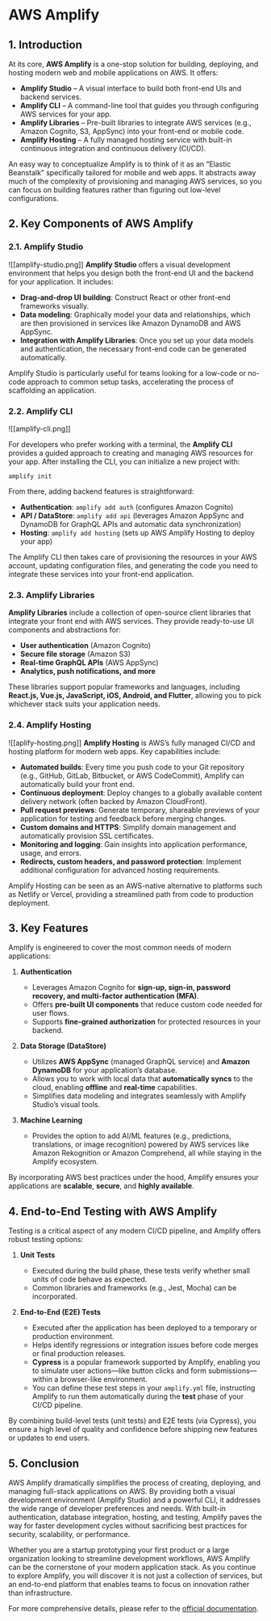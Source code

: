 # AWS Amplify
## 1. Introduction

At its core, **AWS Amplify** is a one-stop solution for building, deploying, and hosting modern web and mobile applications on AWS. It offers:

- **Amplify Studio** – A visual interface to build both front-end UIs and backend services.
- **Amplify CLI** – A command-line tool that guides you through configuring AWS services for your app.
- **Amplify Libraries** – Pre-built libraries to integrate AWS services (e.g., Amazon Cognito, S3, AppSync) into your front-end or mobile code.
- **Amplify Hosting** – A fully managed hosting service with built-in continuous integration and continuous delivery (CI/CD).

An easy way to conceptualize Amplify is to think of it as an “Elastic Beanstalk” specifically tailored for mobile and web apps. It abstracts away much of the complexity of provisioning and managing AWS services, so you can focus on building features rather than figuring out low-level configurations.

## 2. Key Components of AWS Amplify

### 2.1. Amplify Studio

![[amplify-studio.png]]
**Amplify Studio** offers a visual development environment that helps you design both the front-end UI and the backend for your application. It includes:

- **Drag-and-drop UI building**: Construct React or other front-end frameworks visually.
- **Data modeling**: Graphically model your data and relationships, which are then provisioned in services like Amazon DynamoDB and AWS AppSync.
- **Integration with Amplify Libraries**: Once you set up your data models and authentication, the necessary front-end code can be generated automatically.

Amplify Studio is particularly useful for teams looking for a low-code or no-code approach to common setup tasks, accelerating the process of scaffolding an application.

### 2.2. Amplify CLI

![[amplify-cli.png]]

For developers who prefer working with a terminal, the **Amplify CLI** provides a guided approach to creating and managing AWS resources for your app. After installing the CLI, you can initialize a new project with:

```
amplify init
```

From there, adding backend features is straightforward:

- **Authentication**: `amplify add auth` (configures Amazon Cognito)
- **API / DataStore**: `amplify add api` (leverages Amazon AppSync and DynamoDB for GraphQL APIs and automatic data synchronization)
- **Hosting**: `amplify add hosting` (sets up AWS Amplify Hosting to deploy your app)

The Amplify CLI then takes care of provisioning the resources in your AWS account, updating configuration files, and generating the code you need to integrate these services into your front-end application.

### 2.3. Amplify Libraries

**Amplify Libraries** include a collection of open-source client libraries that integrate your front end with AWS services. They provide ready-to-use UI components and abstractions for:

- **User authentication** (Amazon Cognito)
- **Secure file storage** (Amazon S3)
- **Real-time GraphQL APIs** (AWS AppSync)
- **Analytics, push notifications, and more**

These libraries support popular frameworks and languages, including **React.js, Vue.js, JavaScript, iOS, Android, and Flutter**, allowing you to pick whichever stack suits your application needs.

### 2.4. Amplify Hosting

![[aplify-hosting.png]]
**Amplify Hosting** is AWS’s fully managed CI/CD and hosting platform for modern web apps. Key capabilities include:

- **Automated builds**: Every time you push code to your Git repository (e.g., GitHub, GitLab, Bitbucket, or AWS CodeCommit), Amplify can automatically build your front end.
- **Continuous deployment**: Deploy changes to a globally available content delivery network (often backed by Amazon CloudFront).
- **Pull request previews**: Generate temporary, shareable previews of your application for testing and feedback before merging changes.
- **Custom domains and HTTPS**: Simplify domain management and automatically provision SSL certificates.
- **Monitoring and logging**: Gain insights into application performance, usage, and errors.
- **Redirects, custom headers, and password protection**: Implement additional configuration for advanced hosting requirements.

Amplify Hosting can be seen as an AWS-native alternative to platforms such as Netlify or Vercel, providing a streamlined path from code to production deployment.

## 3. Key Features

Amplify is engineered to cover the most common needs of modern applications:

1. **Authentication**
    - Leverages Amazon Cognito for **sign-up, sign-in, password recovery, and multi-factor authentication (MFA)**.
    - Offers **pre-built UI components** that reduce custom code needed for user flows.
    - Supports **fine-grained authorization** for protected resources in your backend.

2. **Data Storage (DataStore)**    
    - Utilizes **AWS AppSync** (managed GraphQL service) and **Amazon DynamoDB** for your application’s database.
    - Allows you to work with local data that **automatically syncs** to the cloud, enabling **offline** and **real-time** capabilities.
    - Simplifies data modeling and integrates seamlessly with Amplify Studio’s visual tools.

3. **Machine Learning**    
    - Provides the option to add AI/ML features (e.g., predictions, translations, or image recognition) powered by AWS services like Amazon Rekognition or Amazon Comprehend, all while staying in the Amplify ecosystem.

By incorporating AWS best practices under the hood, Amplify ensures your applications are **scalable**, **secure**, and **highly available**.

## 4. End-to-End Testing with AWS Amplify

Testing is a critical aspect of any modern CI/CD pipeline, and Amplify offers robust testing options:

1. **Unit Tests**
    - Executed during the build phase, these tests verify whether small units of code behave as expected.
    - Common libraries and frameworks (e.g., Jest, Mocha) can be incorporated.

2. **End-to-End (E2E) Tests**
    - Executed after the application has been deployed to a temporary or production environment.
    - Helps identify regressions or integration issues before code merges or final production releases.
    - **Cypress** is a popular framework supported by Amplify, enabling you to simulate user actions—like button clicks and form submissions—within a browser-like environment.
    - You can define these test steps in your `amplify.yml` file, instructing Amplify to run them automatically during the **test** phase of your CI/CD pipeline.

By combining build-level tests (unit tests) and E2E tests (via Cypress), you ensure a high level of quality and confidence before shipping new features or updates to end users.

## 5. Conclusion

AWS Amplify dramatically simplifies the process of creating, deploying, and managing full-stack applications on AWS. By providing both a visual development environment (Amplify Studio) and a powerful CLI, it addresses the wide range of developer preferences and needs. With built-in authentication, database integration, hosting, and testing, Amplify paves the way for faster development cycles without sacrificing best practices for security, scalability, or performance.

Whether you are a startup prototyping your first product or a large organization looking to streamline development workflows, AWS Amplify can be the cornerstone of your modern application stack. As you continue to explore Amplify, you will discover it is not just a collection of services, but an end-to-end platform that enables teams to focus on innovation rather than infrastructure.

For more comprehensive details, please refer to the [official documentation](https://aws.amazon.com/amplify/?nc=sn&loc=0).
